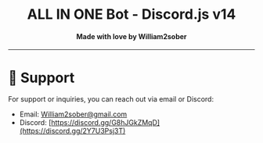 <h1 align="center">
   ALL IN ONE Bot - Discord.js v14
</h1>
<h4 align="center">Made with love by William2sober</h4>

---------

# 💖 Support
For support or inquiries, you can reach out via email or Discord:

- Email: [William2sober@gmail.com](mailto:William2sober@gmail.com)
- Discord: [https://discord.gg/G8hJGkZMqD](https://discord.gg/2Y7U3Psj3T)

